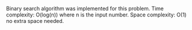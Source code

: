 Binary search algorithm was implemented for this problem. 
Time complexity: O(log(n)) where n is the input number. 
Space complexity: O(1) no extra space needed.